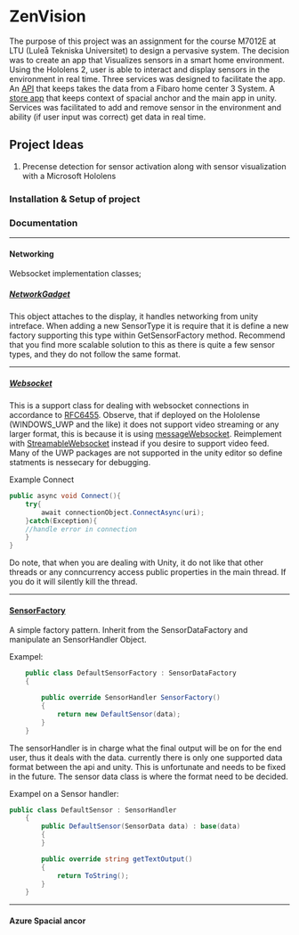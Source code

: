 # ZenVision
The purpose of this project was an assignment for the course M7012E at LTU (Luleå Tekniska Universitet) to design a pervasive system. The decision was to create an app that Visualizes sensors in a smart home environment. Using the Hololens 2, user is able to interact and display sensors in the environment in real time. Three services was designed to facilitate the app. An [API](https://github.com/EmilyBjartskular/ZenVision-API) that keeps takes the data from a Fibaro home center 3 System. A [store app](https://github.com/EmilyBjartskular/ZenVision-Store) that keeps context of spacial anchor and the main app in unity. Services was facilitated to add and remove sensor in the environment and ability (if user input was correct) get data in real time.
## Project Ideas

1. Precense detection for sensor activation along with sensor visualization with a Microsoft Hololens


### Installation & Setup of project



### Documentation
___
#### Networking
Websocket implementation classes;
##### [NetworkGadget](https://github.com/EmilyBjartskular/ZenVision-Unity/blob/main/Assets/Scripts/NetworkGadget.cs)
This object attaches to the display, it handles networking from unity intreface.
When adding a new SensorType it is require that it is define a new factory supporting this type within GetSensorFactory method.
Recommend that you find more scalable solution to this as there is quite a few sensor types, and they do not follow the same format.


___
##### [Websocket](https://github.com/EmilyBjartskular/ZenVision-Unity/blob/main/Assets/Scripts/WebsocketClient.cs)
This is a support class for dealing with websocket connections in accordance to [RFC6455](https://tools.ietf.org/html/rfc6455#section-7.4.2). Observe, that if deployed on the Hololense (WINDOWS_UWP and the like) it does not support
video streaming or any larger format, this is because it is using [messageWebsocket](https://docs.microsoft.com/en-us/uwp/api/windows.networking.sockets.messagewebsocket?view=winrt-19041). Reimplement with [StreamableWebsocket](https://docs.microsoft.com/en-us/uwp/api/windows.networking.sockets.streamwebsocket?view=winrt-19041) instead if you desire to support video feed. Many of the UWP packages are not supported in the unity editor so define statments is nessecary for debugging.



Example Connect
```cs
public async void Connect(){
    try{
        await connectionObject.ConnectAsync(uri); 
    }catch(Exception){
    //handle error in connection
    }
}
```
Do note, that when you are dealing with Unity, it do not like that other threads or any conncurrency access public properties in the main thread. If you do it will silently kill the thread. 

___
#### [SensorFactory](https://github.com/EmilyBjartskular/ZenVision-Unity/tree/main/Assets/Scripts/SensorFactory)
A simple factory pattern.
Inherit from the SensorDataFactory and manipulate an SensorHandler Object.

Exampel:

```cs
    public class DefaultSensorFactory : SensorDataFactory
    {

        public override SensorHandler SensorFactory()
        {
            return new DefaultSensor(data);
        }
    }
```

The sensorHandler is in charge what the final output will be on for the end user, thus it deals with the data. currently there is only one supported data format between the api and
unity. This is unfortunate and needs to be fixed in the future. The sensor data class is where the format need to be decided.

Exampel on a Sensor handler:
```cs
public class DefaultSensor : SensorHandler
    {
        public DefaultSensor(SensorData data) : base(data)
        {
        }

        public override string getTextOutput()
        {
            return ToString();
        }
    }
```


___
#### Azure Spacial ancor

#### 
